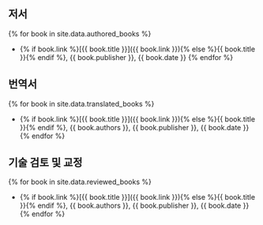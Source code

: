 ## 저서

{% for book in site.data.authored_books %}
  - {% if book.link %}[{{ book.title }}]({{ book.link }}){% else %}{{ book.title }}{% endif %}, {{ book.publisher }}, {{ book.date }}
{% endfor %}

## 번역서

{% for book in site.data.translated_books %}
  - {% if book.link %}[{{ book.title }}]({{ book.link }}){% else %}{{ book.title }}{% endif %}, {{ book.authors }}, {{ book.publisher }}, {{ book.date }}
{% endfor %}

## 기술 검토 및 교정

{% for book in site.data.reviewed_books %}
  - {% if book.link %}[{{ book.title }}]({{ book.link }}){% else %}{{ book.title }}{% endif %}, {{ book.authors }}, {{ book.publisher }}, {{ book.date }}
{% endfor %}
